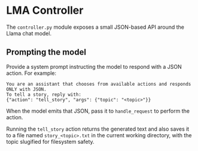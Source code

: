 # LMA Controller

The `controller.py` module exposes a small JSON-based API around the Llama chat model.

## Prompting the model

Provide a system prompt instructing the model to respond with a JSON action. For example:

```
You are an assistant that chooses from available actions and responds ONLY with JSON.
To tell a story, reply with:
{"action": "tell_story", "args": {"topic": "<topic>"}}
```

When the model emits that JSON, pass it to `handle_request` to perform the action.

Running the `tell_story` action returns the generated text and also saves it to a
file named `story_<topic>.txt` in the current working directory, with the topic
slugified for filesystem safety.
